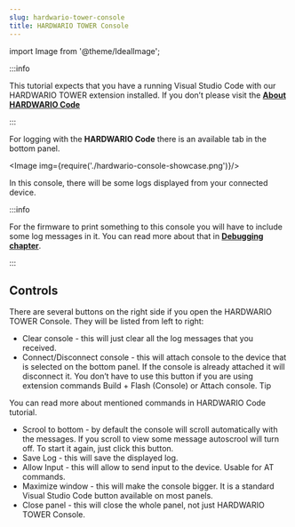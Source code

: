 ```yaml
---
slug: hardwario-tower-console
title: HARDWARIO TOWER Console
---
```

import Image from '@theme/IdealImage';

:::info

This tutorial expects that you have a running Visual Studio Code with our HARDWARIO TOWER extension installed. If you don’t please visit the [**About HARDWARIO Code**](./about-hardwario-code.md)

:::

For logging with the **HARDWARIO Code** there is an available tab in the bottom panel.

<Image img={require('./hardwario-console-showcase.png')}/>

In this console, there will be some logs displayed from your connected device.

:::info

For the firmware to print something to this console you will have to include some log messages in it. You can read more about that in [**Debugging chapter**](./firmware-debugging.md).

:::

## Controls

There are several buttons on the right side if you open the HARDWARIO TOWER Console. They will be listed from left to right:

- Clear console - this will just clear all the log messages that you received.
- Connect/Disconnect console - this will attach console to the device that is selected on the bottom panel. If the console is already attached it will disconnect it. You don’t have to use this button if you are using extension commands Build + Flash (Console) or Attach console.
Tip

You can read more about mentioned commands in HARDWARIO Code tutorial.
- Scrool to bottom - by default the console will scroll automatically with the messages. If you scroll to view some message autoscrool will turn off. To start it again, just click this button.
- Save Log - this will save the displayed log.
- Allow Input - this will allow to send input to the device. Usable for AT commands.
- Maximize window - this will make the console bigger. It is a standard Visual Studio Code button available on most panels.
- Close panel - this will close the whole panel, not just HARDWARIO TOWER Console.
